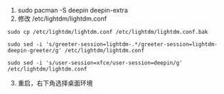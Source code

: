 1. sudo pacman -S deepin deepin-extra
2. 修改 /etc/lightdm/lightdm.conf
```
sudo cp /etc/lightdm/lightdm.conf /etc/lightdm/lightdm.conf.bak

sudo sed -i 's/greeter-session=lightdm-.*/greeter-session=lightdm-deepin-greeter/g' /etc/lightdm/lightdm.conf

sudo sed -i 's/user-session=xfce/user-session=deepin/g'  /etc/lightdm/lightdm.conf
```
3. 重启，右下角选择桌面环境